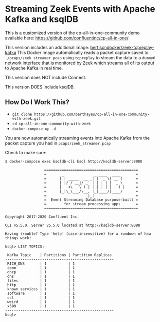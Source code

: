# Streaming Zeek Events with Apache Kafka and ksqlDB

This is a customized version of the cp-all-in-one-community demo available here: https://github.com/confluentinc/cp-all-in-one/

This version includes an additional image: [bertisondocker/zeek-tcpreplay-kafka](https://github.com/berthayes/zeek-tcpreplay-kafka) This Docker image automatically reads a packet capture saved to ```./pcaps/zeek_streamer.pcap``` using ```tcpreplay``` to stream the data to a ```dummy0``` network interface that is monitored by [Zeek](https://zeek.org) which streams all of its output to Apache Kafka in real time.

This version does NOT include Connect.

This version DOES include ksqlDB.

## How Do I Work This?

* ```git clone https://github.com/berthayes/cp-all-in-one-community-with-zeek.git```
* ```cd cp-all-in-one-community-with-zeek```
* ```docker-compose up -d```

You are now automatically streaming events into Apache Kafka from the packet capture you had in ```pcaps/zeek_streamer.pcap```

Check to make sure:

```
$ docker-compose exec ksqldb-cli ksql http://ksqldb-server:8088
                  
                  ===========================================
                  =       _              _ ____  ____       =
                  =      | | _____  __ _| |  _ \| __ )      =
                  =      | |/ / __|/ _` | | | | |  _ \      =
                  =      |   <\__ \ (_| | | |_| | |_) |     =
                  =      |_|\_\___/\__, |_|____/|____/      =
                  =                   |_|                   =
                  =  Event Streaming Database purpose-built =
                  =        for stream processing apps       =
                  ===========================================

Copyright 2017-2020 Confluent Inc.

CLI v5.5.0, Server v5.5.0 located at http://ksqldb-server:8088

Having trouble? Type 'help' (case-insensitive) for a rundown of how things work!

ksql> LIST TOPICS;

 Kafka Topic    | Partitions | Partition Replicas 
--------------------------------------------------
 RICH_DNS       | 1          | 1                  
 conn           | 1          | 1                  
 dhcp           | 1          | 1                  
 dns            | 1          | 1                  
 files          | 1          | 1                  
 http           | 1          | 1                  
 known_services | 1          | 1                  
 software       | 1          | 1                  
 ssl            | 1          | 1                  
 weird          | 1          | 1                  
 x509           | 1          | 1                  
--------------------------------------------------
ksql> 
```
